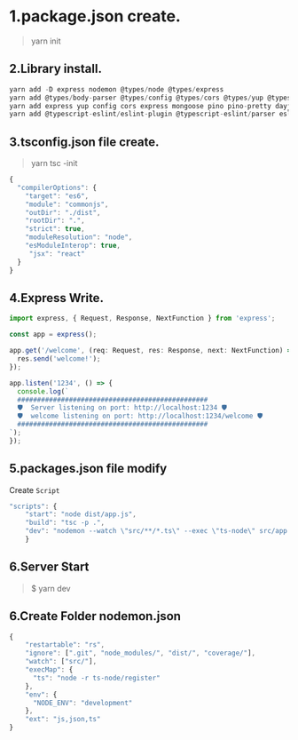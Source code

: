 # 1.package.json create.

> yarn init

## 2.Library install.

```typescript
yarn add -D express nodemon @types/node @types/express
yarn add @types/body-parser @types/config @types/cors @types/yup @types/pino @types/mongoose @types/bcrypt @types/jsonwebtoken @types/lodash @types/nanoid ts-node typescript -D
yarn add express yup config cors express mongoose pino pino-pretty dayjs bcrypt jsonwebtoken lodash nanoid
yarn add @typescript-eslint/eslint-plugin @typescript-eslint/parser eslint eslint-config-prettier eslint-plugin-prettier prettier
```

## 3.tsconfig.json file create.

> yarn tsc -init

```typescript
{
  "compilerOptions": {
    "target": "es6",
    "module": "commonjs",
    "outDir": "./dist",
    "rootDir": ".",
    "strict": true,
    "moduleResolution": "node",
    "esModuleInterop": true,
     "jsx": "react"
  }
}
```

## 4.Express Write.
```typescript
import express, { Request, Response, NextFunction } from 'express';

const app = express();

app.get('/welcome', (req: Request, res: Response, next: NextFunction) => {
  res.send('welcome!');
});

app.listen('1234', () => {
  console.log(`
  ################################################
  🛡️  Server listening on port: http://localhost:1234 🛡️
  🛡️  welcome listening on port: http://localhost:1234/welcome 🛡️
  ################################################
`);
});
```

## 5.packages.json file modify

Create `Script`

```typescript
"scripts": {
    "start": "node dist/app.js",
    "build": "tsc -p .",
    "dev": "nodemon --watch \"src/**/*.ts\" --exec \"ts-node\" src/app.ts"
    }
```

## 6.Server Start

> $ yarn dev

## 6.Create Folder nodemon.json
```typescript
{
    "restartable": "rs",
    "ignore": [".git", "node_modules/", "dist/", "coverage/"],
    "watch": ["src/"],
    "execMap": {
      "ts": "node -r ts-node/register"
    },
    "env": {
      "NODE_ENV": "development"
    },
    "ext": "js,json,ts"
}

```
